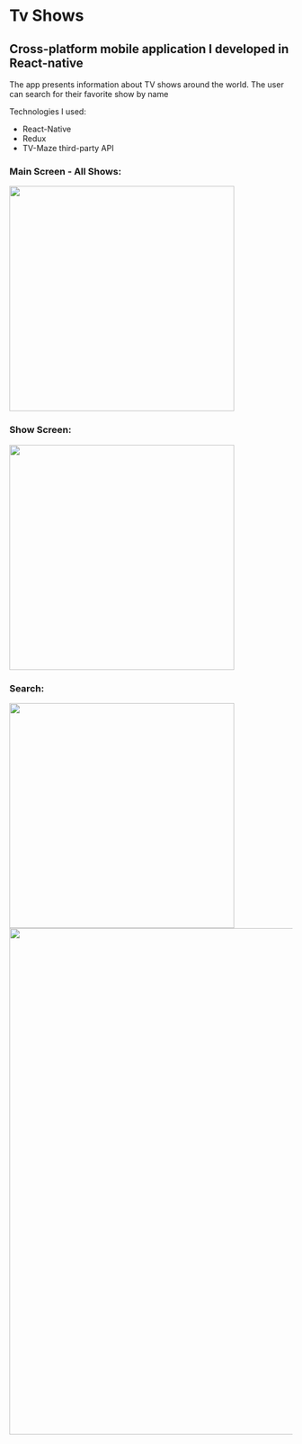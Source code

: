 # Tv Shows

## Cross-platform mobile application I developed in React-native

The app presents information about TV shows around the world.
The user can search for their favorite show by name 

Technologies I used:
- React-Native
- Redux
- TV-Maze third-party API

### Main Screen - All Shows:
<img src="https://i.imgur.com/3unRJPE.jpg" width="400">

### Show Screen:
<img src="https://i.imgur.com/R1bPpw8.jpg" width="400">

### Search:
<img src="https://i.imgur.com/fP2jEUb.jpg" width="400">


<img src="https://raw.githubusercontent.com/ronykoch/Karantina/main/karantina_img.png" width="900">

